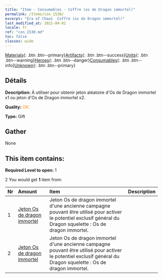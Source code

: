 ```yaml
---
title: "Item - Consumables - Coffre (os de Dragon immortel)"
permalink: /Items/con_1530/
excerpt: "Era of Chaos  Coffre (os de Dragon immortel)"
last_modified_at: 2021-04-01
locale: fr
ref: "con_1530.md"
toc: false
classes: wide
---
```

 [Materials](/fr/Items/){: .btn .btn--primary}[Artifacts](/fr/Items/Artifacts/){: .btn .btn--success}[Units](/fr/Items/Units/){: .btn .btn--warning}[Heroes](/fr/Items/Heroes/){: .btn .btn--danger}[Consumables](/fr/Items/Consumables/){: .btn .btn--info}[Unknown](/fr/Items/Unknown/){: .btn .btn--primary}

## Détails
 **Description:** À utiliser pour obtenir jeton aléatoire d'Os de Dragon immortel x1 ou jeton d'Os de Dragon immortel x2.

 **Quality:** <span style="color: #FF8C00">OK</span>

 **Type:** Gift

## Gather

  None

## This item contains:

 **Required Level to open:** 1

 2 You would get **1** item  from:

  | Nr | Amount |     Item    | Description |
  |:---|:-------|:------------|:-----------:|
  | 1 | [Jeton Os de dragon immortel](/fr/Items/con_980/) | Jeton Os de dragon immortel d'une ancienne campagne pouvant être utilisé pour activer le potentiel exclusif général du Dragon squelette : Os de dragon immortel. | 
  | 2 | [Jeton Os de dragon immortel](/fr/Items/con_980/) | Jeton Os de dragon immortel d'une ancienne campagne pouvant être utilisé pour activer le potentiel exclusif général du Dragon squelette : Os de dragon immortel. | 
